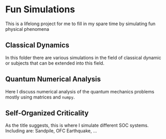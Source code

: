 # Fun Simulations
This is a lifelong project for me to fill in my spare time by simulating fun physical phenomena

## Classical Dynamics
In this folder there are various simulations in the field of classical dynamic or subjects that can be extended into this field.

## Quantum Numerical Analysis
Here I discuss numerical analysis of the quantum mechanics problems mostly using matrices and `numpy`.

## Self-Organized Criticality
As the title suggests, this is where I simulate different SOC systems. Including are: Sandpile, OFC Earthquake, ...
